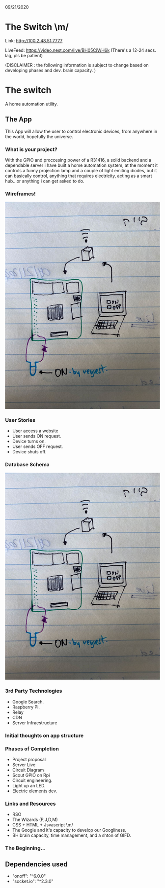 09/21/2020

# The Switch \m/

Link: http://100.2.48.51:7777

LiveFeed: https://video.nest.com/live/BH05CiWH6k (There's a 12-24 secs. lag, pls be patient)

(DISCLAIMER : the following information is subject to change based on developing phases and dev. brain capacity. )

# The switch

A home automation utility.

## The App

This App will allow the user to control electronic devices, from anywhere in the world, hopefully the universe.

### What is your project?

With the GPIO and proccesing power of a R31416, a solid backend and a dependable server i have built a home automation
system, at the moment it controls a funny projection lamp and a couple of light emiting diodes, but it can basically control,
anything that requires electricity, acting as a smart hub...or anything i can get asked to do.

### Wireframes!

![INIT_DIAG](./assets/initialdiagram.jpg)

### User Stories

- User access a website
- User sends ON request.
- Device turns on.
- User sends OFF request.
- Device shuts off.

### Database Schema

![INIT_DIAG](./assets/initialdiagram.jpg)

### 3rd Party Technologies

- Google Search.
- Raspberry Pi.
- Relay
- CDN
- Server Infraestructure

### Initial thoughts on app structure


### Phases of Completion

- Project proposal
- Server Live
- Circuit Diagram
- Scout GPIO on Rpi
- Circuit engineering.
- Light up an LED.
- Electric elements dev.

### Links and Resources

- RSO
- The Wizards (P,J,D,M)
- CSS + HTML + Jsvascript \m/
- The Google and it's capacity to develop our Googliness.
- BH brain capacity, time management, and a shton of GIFD.

### The Beginning...


## Dependencies used

  - "onoff": "^6.0.0"
  - "socket.io": "^2.3.0"
